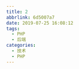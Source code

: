 ```yaml
---
title: 2
abbrlink: 6d5007a7
date: 2019-07-25 16:08:12
tags:
  - PHP
  - 后端
categories:
  - 技术
  - PHP
---
```

